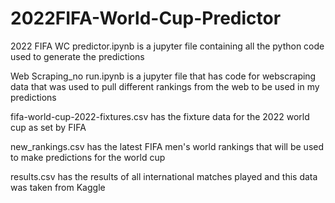 # 2022FIFA-World-Cup-Predictor

2022 FIFA WC predictor.ipynb is a jupyter file containing all the python code used to generate the predictions

Web Scraping_no run.ipynb is a jupyter file that has code for webscraping data that was used to pull different rankings from the web to be used in my predictions 

fifa-world-cup-2022-fixtures.csv has the fixture data for the 2022 world cup as set by FIFA

new_rankings.csv has the latest FIFA men's world rankings that will be used to make predictions for the world cup

results.csv has the results of all international matches played and this data was taken from Kaggle
